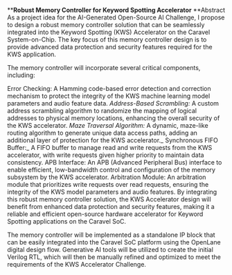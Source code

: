 ****Robust Memory Controller for Keyword Spotting Accelerator**
**Abstract
As a project idea for the AI-Generated Open-Source AI Challenge, I propose to design a robust memory controller solution that can be seamlessly integrated into the Keyword Spotting (KWS) Accelerator on the Caravel System-on-Chip. The key focus of this memory controller design is to provide advanced data protection and security features required for the KWS application.

The memory controller will incorporate several critical components, including:

Error Checking: A Hamming code-based error detection and correction mechanism to protect the integrity of the KWS machine learning model parameters and audio feature data.
_Address-Based Scrambling:_ A custom address scrambling algorithm to randomize the mapping of logical addresses to physical memory locations, enhancing the overall security of the KWS accelerator.
_Maze Traversal Algorithm:_ A dynamic, maze-like routing algorithm to generate unique data access paths, adding an additional layer of protection for the KWS accelerator._
Synchronous FIFO Buffer:_ A FIFO buffer to manage read and write requests from the KWS accelerator, with write requests given higher priority to maintain data consistency.
APB Interface: An APB (Advanced Peripheral Bus) interface to enable efficient, low-bandwidth control and configuration of the memory subsystem by the KWS accelerator.
Arbitration Module: An arbitration module that prioritizes write requests over read requests, ensuring the integrity of the KWS model parameters and audio features.
By integrating this robust memory controller solution, the KWS Accelerator design will benefit from enhanced data protection and security features, making it a reliable and efficient open-source hardware accelerator for Keyword Spotting applications on the Caravel SoC.

The memory controller will be implemented as a standalone IP block that can be easily integrated into the Caravel SoC platform using the OpenLane digital design flow. Generative AI tools will be utilized to create the initial Verilog RTL, which will then be manually refined and optimized to meet the requirements of the KWS Accelerator Challenge.
